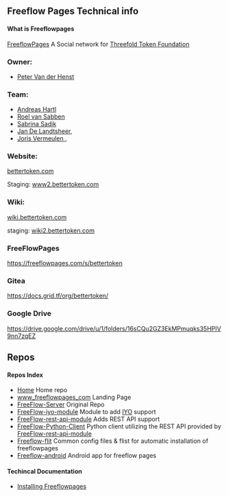 ## Freeflow Pages Technical info

#### What is Freeflowpages

[FreeflowPages](http://freeflowpages.com) A Social network for [Threefold Token Foundation](https://www.threefold.io/)

### Owner: 
* [Peter Van der Henst](https://www.linkedin.com/in/petervanderhenst/)

### Team:
* [Andreas Hartl](https://www.linkedin.com/in/andreas-hartl-4330b8b/)
* [Roel van Sabben](https://www.linkedin.com/in/roelvansabben/)
* [Sabrina Sadik ](https://www.linkedin.com/in/sabrina-sadik-449758132/)
* [Jan De Landtsheer](https://www.linkedin.com/in/jand2/), 
* [Joris Vermeulen ](https://www.linkedin.com/in/jorisvermeulen/), 


### Website:

[bettertoken.com](https://bettertoken.com/)

Staging: [www2.bettertoken.com](https://www2.bettertoken.com/)

### Wiki:

[wiki.bettertoken.com](https://wiki.bettertoken.com/)

staging: [wiki2.bettertoken.com](http://wiki2.bettertoken.com)

### FreeFlowPages
https://freeflowpages.com/s/bettertoken

### Gitea
https://docs.grid.tf/org/bettertoken/

### Google Drive
https://drive.google.com/drive/u/1/folders/16sCQu2GZ3EkMPmuqks35HPIV9nn7zqEZ

## Repos




#### Repos Index

- [Home](https://github.com/freeflowpages/home) Home repo
- [www_freeflowpages_com](https://github.com/freeflowpages/www_freeflowpages_com) Landing Page
- [FreeFlow-Server](https://github.com/freeflowpages/freeflow-server) Original Repo
- [FreeFlow-iyo-module](https://github.com/freeflowpages/freeflow-iyo-module) Module to add [IYO](https://itsyou.online) support
- [FreeFlow-rest-api-module](https://github.com/freeflowpages/freeflow-rest-api-module) Adds REST API support
- [FreeFlow-Python-Client](https://github.com/freeflowpages/freeflow-python-client) Python client utilizing the REST API provided by [FreeFlow-rest-api-module](https://github.com/freeflowpages/freeflow-rest-api-module)
- [Freeflow-flit](https://github.com/freeflowpages/freeflow-flist) Common config files & flist for automatic installation of freeflowpages
- [Freeflow-android](https://github.com/freeflowpages/freeflow-android) Android app for freeflow pages

#### Techincal Documentation

- [Installing Freeflowpages](./Install.md)
